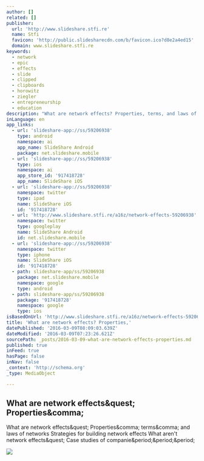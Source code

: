 ```yaml
---
author: []
related: []
publisher:
  url: 'http://www.slideshare.stfi.re'
  name: Stfi
  favicon: 'http://public.slidesharecdn.com/b/favicon.ico?d8e2a4ed15'
  domain: www.slideshare.stfi.re
keywords:
  - network
  - epic
  - effects
  - slide
  - clipped
  - clipboards
  - horowitz
  - ziegler
  - entrepreneurship
  - education
description: "What are network effects? Properties, terms, and laws of networks Strategies for building network effects What aren't network effects? Case studies of companie..."
inLanguage: en
app_links:
  - url: 'slideshare-app://ss/59206938'
    type: android
    namespace: ai
    app_name: SlideShare Android
    package: net.slideshare.mobile
  - url: 'slideshare-app://ss/59206938'
    type: ios
    namespace: ai
    app_store_id: '917418728'
    app_name: SlideShare iOS
  - url: 'slideshare-app://ss/59206938'
    namespace: twitter
    type: ipad
    name: SlideShare iOS
    id: '917418728'
  - url: 'http://www.slideshare.stfi.re/a16z/network-effects-59206938'
    namespace: twitter
    type: googleplay
    name: SlideShare Android
    id: net.slideshare.mobile
  - url: 'slideshare-app://ss/59206938'
    namespace: twitter
    type: iphone
    name: SlideShare iOS
    id: '917418728'
  - path: slideshare-app/ss/59206938
    package: net.slideshare.mobile
    namespace: google
    type: android
  - path: slideshare-app/ss/59206938
    package: '917418728'
    namespace: google
    type: ios
isBasedOnUrl: 'http://www.slideshare.stfi.re/a16z/network-effects-59206938/6-What_arenetwork_effectsPropertiesterms_and_lawsof?sf=gkpeex'
title: 'What are network effects? Properties,'
datePublished: '2016-03-09T08:09:03.639Z'
dateModified: '2016-03-09T07:23:26.621Z'
sourcePath: _posts/2016-03-09-what-are-network-effects-properties.md
published: true
inFeed: true
hasPage: false
inNav: false
_context: 'http://schema.org'
_type: MediaObject

---
```

<article style=""><h1>What are network effects&amp;quest; Properties&amp;comma;</h1><p>What are network effects&amp;quest; Properties&amp;comma; terms&amp;comma; and laws of networks Strategies for building network effects What aren't network effects&amp;quest; Case studies of companie&amp;period;&amp;period;&amp;period;</p><img src="http://image.slidesharecdn.com/networkeffects-v6final-160307161248/95/slide-6-1024.jpg" /></article>